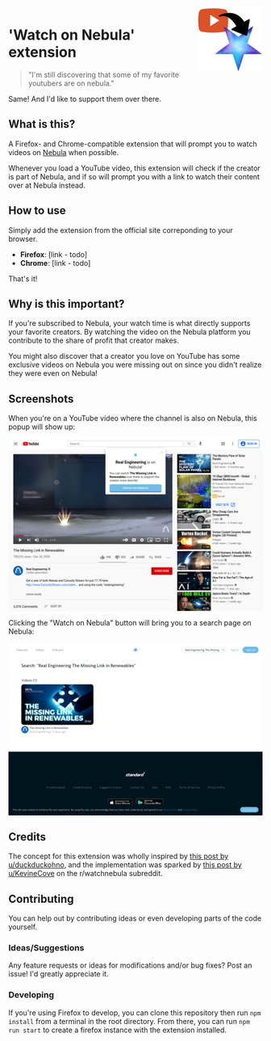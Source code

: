<img src="./docs/media/watchonnebula.png" align="right" />

# 'Watch on Nebula' extension

> "I'm still discovering that some of my favorite youtubers are on nebula."

Same! And I'd like to support them over there.

## What is this?

A Firefox- and Chrome-compatible extension that will prompt you to watch videos on [Nebula](https://watchnebula.com) when possible.

Whenever you load a YouTube video, this extension will check if the creator is part of Nebula, and if so will prompt you with a link to watch their content over at Nebula instead.

## How to use

Simply add the extension from the official site correponding to your browser.

- **Firefox**: [link - todo]
- **Chrome**: [link - todo]

That's it!

## Why is this important?

If you're subscribed to Nebula, your watch time is what directly supports your favorite creators. By watching the video on the Nebula platform you contribute to the share of profit that creator makes.

You might also discover that a creator you love on YouTube has some exclusive videos on Nebula you were missing out on since you didn't realize they were even on Nebula!

## Screenshots

When you're on a YouTube video where the channel is also on Nebula, this popup will show up:

<img src="./docs/media/screenshot-youtube-popup.png" align="center" />

Clicking the "Watch on Nebula" button will bring you to a search page on Nebula:

<img src="./docs/media/screenshot-nebula-link.png" align="center" />

## Credits

The concept for this extension was wholly inspired by [this post by u/duckduckohno](https://www.reddit.com/r/watchnebula/comments/juqa5d/suggestion_youtube_subscription_tool/), and the implementation was sparked by [this post by u/KevineCove](https://www.reddit.com/r/watchnebula/comments/ek0zwh/list_of_current_creators/) on the r/watchnebula subreddit.

## Contributing

You can help out by contributing ideas or even developing parts of the code yourself.

### Ideas/Suggestions

Any feature requests or ideas for modifications and/or bug fixes? Post an issue! I'd greatly appreciate it.

### Developing

If you're using Firefox to develop, you can clone this repository then run `npm install` from a terminal in the root directory. From there, you can run `npm run start` to create a firefox instance with the extension installed.
